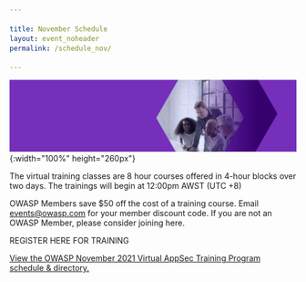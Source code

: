 ```yaml
---

title: November Schedule
layout: event_noheader
permalink: /schedule_nov/

---
```


![Schedule Header Image](/assets/images/webheader2021Training.png){:width="100%" height="260px"}

The virtual training classes are 8 hour courses offered in 4-hour blocks over two days. The trainings will begin at 12:00pm AWST (UTC +8) 

OWASP Members save $50 off the cost of a training course. Email events@owasp.com for your member discount code. If you are not an OWASP Member, please consider joining here.

REGISTER HERE FOR TRAINING

<a id="sched-embed" href="//owasp2021mayvirtualappsectr.sched.com/list/descriptions/">View the OWASP November 2021 Virtual AppSec Training Program schedule &amp; directory.</a><script type="text/javascript" src="//owasp2021mayvirtualappsectr.sched.com/js/embed.js"></script>
